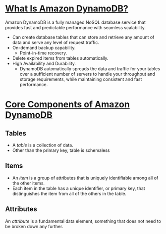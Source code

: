 # [What Is Amazon DynamoDB?](https://docs.aws.amazon.com/amazondynamodb/latest/developerguide/Introduction.html)
Amazon DynamoDB is a fully managed NoSQL database service that provides fast and predictable performance with seamless scalability.
-	Can create database tables that can store and retrieve any amount of data and serve any level of request traffic.
-	On-demand backup capability.
	-	Point-in-time recovery.
-  Delete expired items from tables automatically.
-	High Availability and Durability.
	-	DynamoDB automatically spreads the data and traffic for your tables over a sufficient number of servers to handle your throughput and storage requirements, while maintaining consistent and fast performance.


# [Core Components of Amazon DynamoDB](https://docs.aws.amazon.com/amazondynamodb/latest/developerguide/HowItWorks.CoreComponents.html)
## Tables
-  A _table_ is a collection of data.
-  Other than the primary key, table is schemaless

## Items
-  An _item_ is a group of attributes that is uniquely identifiable among all of the other items.
-  Each item in the table has a unique identifier, or primary key, that distinguishes the item from all of the others in the table.
## Attributes
An _attribute_ is a fundamental data element, something that does not need to be broken down any further.

<!--stackedit_data:
eyJoaXN0b3J5IjpbNDMzNDkyNjA4XX0=
-->